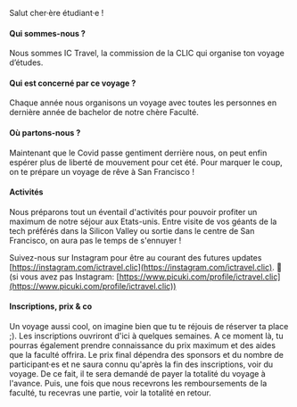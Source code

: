 Salut cher·ère étudiant·e !

#### Qui sommes-nous ?

Nous sommes IC Travel, la commission de la CLIC qui organise ton voyage d’études.

#### Qui est concerné par ce voyage ?

Chaque année nous organisons un voyage avec toutes les personnes en dernière année de bachelor de notre chère Faculté.

#### Où partons-nous ?

Maintenant que le Covid passe gentiment derrière nous, on peut enfin espérer plus de liberté de mouvement pour cet été. Pour marquer le coup, on te prépare un voyage de rêve à San Francisco ! 

#### Activités

Nous préparons tout un éventail d'activités pour pouvoir profiter un maximum de notre séjour aux Etats-unis. Entre visite de vos géants de la tech préférés dans la Silicon Valley ou sortie dans le centre de San Francisco, on aura pas le temps de s'ennuyer !

Suivez-nous sur Instagram pour être au courant des futures updates [https://instagram.com/ictravel.clic](https://instagram.com/ictravel.clic). 📸 (si vous avez pas Instagram: [https://www.picuki.com/profile/ictravel.clic](https://www.picuki.com/profile/ictravel.clic))

#### Inscriptions, prix & co

Un voyage aussi cool, on imagine bien que tu te réjouis de réserver ta place ;). Les inscriptions ouvriront d'ici à quelques semaines. A ce moment là, tu pourras également prendre connaissance du prix maximum et des aides que la faculté offrira. Le prix final dépendra des sponsors et du nombre de participant·es et ne saura connu qu'après la fin des inscriptions, voir du voyage. De ce fait, il te sera demandé de payer la totalité du voyage à l'avance. Puis, une fois que nous recevrons les remboursements de la faculté, tu recevras une partie, voir la totalité en retour.

